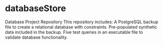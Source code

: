# databaseStore
Database Project Repository This repository includes:  A PostgreSQL backup file to create a relational database with constraints. Pre-populated synthetic data included in the backup. Five test queries in an executable file to validate database functionality.
